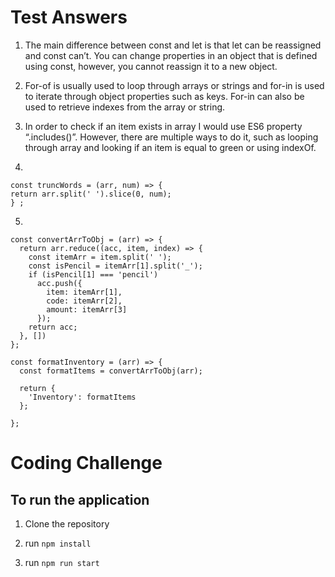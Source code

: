 # Test Answers

1.	The main difference between const and let is that let can be reassigned and const can’t. You can change properties in an object that is defined using const, however, you cannot reassign it to a new object.
2.	For-of is usually used to loop through arrays or strings and for-in is used to iterate through object properties such as keys. For-in can also be used to retrieve indexes from the array or string.
3.	In order to check if an item exists in array I would use ES6 property “.includes()”. However, there are multiple ways to do it, such as looping through array and looking if an item is equal to green or using indexOf.

4.	
```
const truncWords = (arr, num) => {
return arr.split(' ').slice(0, num);
} ;
```

5.	
```
const convertArrToObj = (arr) => {
  return arr.reduce((acc, item, index) => {
    const itemArr = item.split(' ');
    const isPencil = itemArr[1].split('_');
    if (isPencil[1] === 'pencil')
      acc.push({
        item: itemArr[1],
        code: itemArr[2],
        amount: itemArr[3]
      });
    return acc;
  }, [])
};

const formatInventory = (arr) => {
  const formatItems = convertArrToObj(arr);

  return {
    'Inventory': formatItems
  };

};
```
# Coding Challenge

## To run the application

1. Clone the repository

2. run ``` npm install ```

3. run ``` npm run start ```


